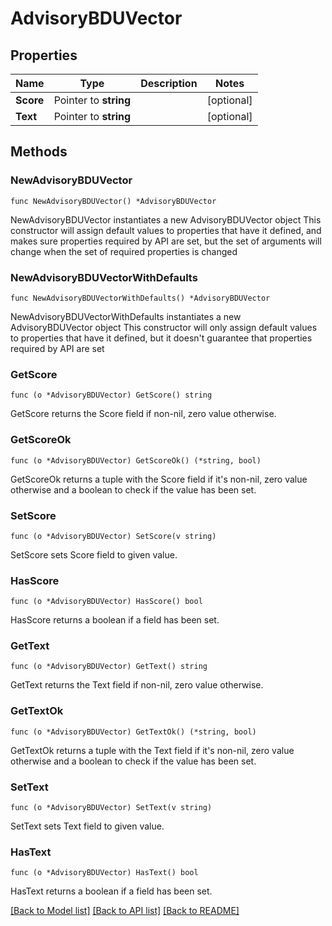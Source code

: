 # AdvisoryBDUVector

## Properties

Name | Type | Description | Notes
------------ | ------------- | ------------- | -------------
**Score** | Pointer to **string** |  | [optional] 
**Text** | Pointer to **string** |  | [optional] 

## Methods

### NewAdvisoryBDUVector

`func NewAdvisoryBDUVector() *AdvisoryBDUVector`

NewAdvisoryBDUVector instantiates a new AdvisoryBDUVector object
This constructor will assign default values to properties that have it defined,
and makes sure properties required by API are set, but the set of arguments
will change when the set of required properties is changed

### NewAdvisoryBDUVectorWithDefaults

`func NewAdvisoryBDUVectorWithDefaults() *AdvisoryBDUVector`

NewAdvisoryBDUVectorWithDefaults instantiates a new AdvisoryBDUVector object
This constructor will only assign default values to properties that have it defined,
but it doesn't guarantee that properties required by API are set

### GetScore

`func (o *AdvisoryBDUVector) GetScore() string`

GetScore returns the Score field if non-nil, zero value otherwise.

### GetScoreOk

`func (o *AdvisoryBDUVector) GetScoreOk() (*string, bool)`

GetScoreOk returns a tuple with the Score field if it's non-nil, zero value otherwise
and a boolean to check if the value has been set.

### SetScore

`func (o *AdvisoryBDUVector) SetScore(v string)`

SetScore sets Score field to given value.

### HasScore

`func (o *AdvisoryBDUVector) HasScore() bool`

HasScore returns a boolean if a field has been set.

### GetText

`func (o *AdvisoryBDUVector) GetText() string`

GetText returns the Text field if non-nil, zero value otherwise.

### GetTextOk

`func (o *AdvisoryBDUVector) GetTextOk() (*string, bool)`

GetTextOk returns a tuple with the Text field if it's non-nil, zero value otherwise
and a boolean to check if the value has been set.

### SetText

`func (o *AdvisoryBDUVector) SetText(v string)`

SetText sets Text field to given value.

### HasText

`func (o *AdvisoryBDUVector) HasText() bool`

HasText returns a boolean if a field has been set.


[[Back to Model list]](../README.md#documentation-for-models) [[Back to API list]](../README.md#documentation-for-api-endpoints) [[Back to README]](../README.md)


